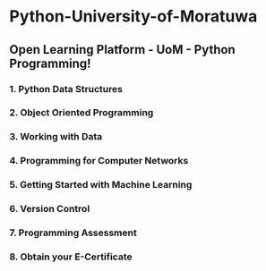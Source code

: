 # Python-University-of-Moratuwa
## Open Learning Platform - UoM - Python Programming!
### 1. Python Data Structures
### 2. Object Oriented Programming
### 3. Working with Data
### 4. Programming for Computer Networks
### 5. Getting Started with Machine Learning
### 6. Version Control
### 7. Programming Assessment
### 8. Obtain your E-Certificate
